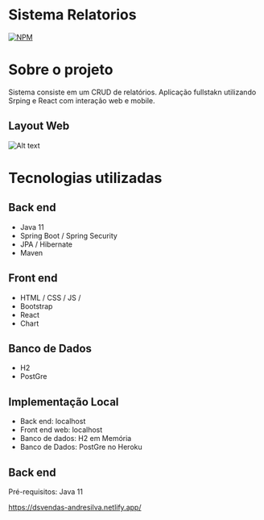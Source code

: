 # Sistema Relatorios

[![NPM](https://img.shields.io/npm/l/react)](https://github.com/andresilvape/eventos/blob/add-license-1/LICENSE)

# Sobre o projeto

Sistema consiste em um CRUD de relatórios. Aplicação fullstakn utilizando Srping e React com interação web e mobile.

## Layout Web
![Alt text](https://github.com/andresilvape/eventos/blob/master/docs/sds3.JPG?raw=true "Title")

# Tecnologias utilizadas
## Back end
- Java 11
- Spring Boot / Spring Security
- JPA / Hibernate
- Maven

## Front end
- HTML / CSS / JS / 
- Bootstrap
- React
- Chart

## Banco de Dados
- H2
- PostGre

## Implementação Local
- Back end: localhost
- Front end web: localhost
- Banco de dados: H2 em Memória
- Banco de Dados: PostGre no Heroku

## Back end
Pré-requisitos: Java 11

https://dsvendas-andresilva.netlify.app/
